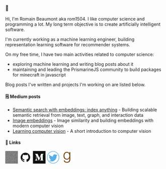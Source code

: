 ### 👋
Hi, I'm Romain Beaumont aka rom1504. I like computer science and programming a lot.
My long term objective is to create artificially intelligent software.

I'm currently working as a machine learning engineer, building representation learning software for recommender systems.

On my free time, I have two main activities related to computer science:
* exploring machine learning and writing blog posts about it
* maintaining and leading the PrismarineJS community to build packages for minecraft in javascript

Blog posts I've written and projects I'm working on are listed below.

#### 🗒 Medium posts

- [Semantic search with embeddings: index anything](https://medium.com/@rom1504/semantic-search-with-embeddings-index-anything-8fb18556443c?source=rss-3781afe97e98------2) - Building scalable semantic retrieval from image, text, graph, and interaction data
- [Image embeddings](https://medium.com/@rom1504/image-embeddings-ed1b194d113e?source=rss-3781afe97e98------2) - Image similarity and building embeddings with modern computer vision
- [Learning computer vision](https://towardsdatascience.com/learning-computer-vision-41398ad9941f?source=rss-3781afe97e98------2) - A short introduction to computer vision

#### 🔗 Links

[<img src="assets/Website.png" alt="Website" width="40" height="40">](http://rom1504.fr/)
[<img src="assets/GitHub.png" alt="GitHub" width="40" height="40">](https://github.com/rom1504)
[<img src="assets/Medium.png" alt="Medium" width="40" height="40">](http://rom1504.medium.com)
[<img src="assets/Twitter.png" alt="Twitter" width="40" height="40">](https://www.twitter.com/rom1504)
[<img src="assets/Goodreads.png" alt="Goodreads" width="40" height="40">](https://www.goodreads.com/user/show/18269149-romain-beaumont)
